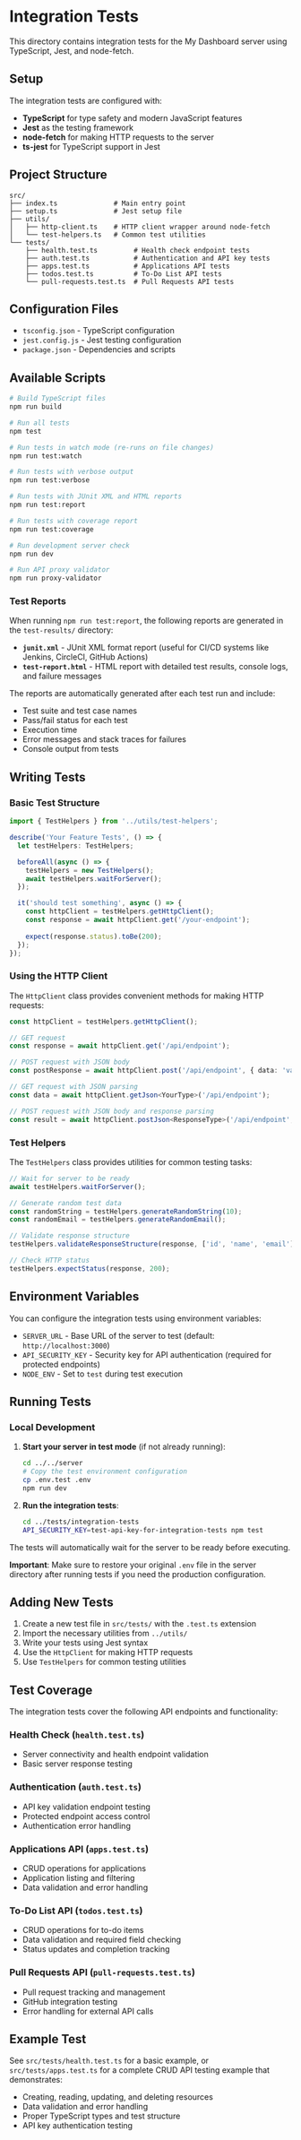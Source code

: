 # Integration Tests

This directory contains integration tests for the My Dashboard server using TypeScript, Jest, and node-fetch.

## Setup

The integration tests are configured with:
- **TypeScript** for type safety and modern JavaScript features
- **Jest** as the testing framework
- **node-fetch** for making HTTP requests to the server
- **ts-jest** for TypeScript support in Jest

## Project Structure

```
src/
├── index.ts              # Main entry point
├── setup.ts              # Jest setup file
├── utils/
│   ├── http-client.ts    # HTTP client wrapper around node-fetch
│   └── test-helpers.ts   # Common test utilities
└── tests/
    ├── health.test.ts         # Health check endpoint tests
    ├── auth.test.ts           # Authentication and API key tests
    ├── apps.test.ts           # Applications API tests
    ├── todos.test.ts          # To-Do List API tests
    └── pull-requests.test.ts  # Pull Requests API tests
```

## Configuration Files

- `tsconfig.json` - TypeScript configuration
- `jest.config.js` - Jest testing configuration
- `package.json` - Dependencies and scripts

## Available Scripts

```bash
# Build TypeScript files
npm run build

# Run all tests
npm test

# Run tests in watch mode (re-runs on file changes)
npm run test:watch

# Run tests with verbose output
npm run test:verbose

# Run tests with JUnit XML and HTML reports
npm run test:report

# Run tests with coverage report
npm run test:coverage

# Run development server check
npm run dev

# Run API proxy validator
npm run proxy-validator
```

### Test Reports

When running `npm run test:report`, the following reports are generated in the `test-results/` directory:

- **`junit.xml`** - JUnit XML format report (useful for CI/CD systems like Jenkins, CircleCI, GitHub Actions)
- **`test-report.html`** - HTML report with detailed test results, console logs, and failure messages

The reports are automatically generated after each test run and include:
- Test suite and test case names
- Pass/fail status for each test
- Execution time
- Error messages and stack traces for failures
- Console output from tests

## Writing Tests

### Basic Test Structure

```typescript
import { TestHelpers } from '../utils/test-helpers';

describe('Your Feature Tests', () => {
  let testHelpers: TestHelpers;

  beforeAll(async () => {
    testHelpers = new TestHelpers();
    await testHelpers.waitForServer();
  });

  it('should test something', async () => {
    const httpClient = testHelpers.getHttpClient();
    const response = await httpClient.get('/your-endpoint');
    
    expect(response.status).toBe(200);
  });
});
```

### Using the HTTP Client

The `HttpClient` class provides convenient methods for making HTTP requests:

```typescript
const httpClient = testHelpers.getHttpClient();

// GET request
const response = await httpClient.get('/api/endpoint');

// POST request with JSON body
const postResponse = await httpClient.post('/api/endpoint', { data: 'value' });

// GET request with JSON parsing
const data = await httpClient.getJson<YourType>('/api/endpoint');

// POST request with JSON body and response parsing
const result = await httpClient.postJson<ResponseType>('/api/endpoint', { data: 'value' });
```

### Test Helpers

The `TestHelpers` class provides utilities for common testing tasks:

```typescript
// Wait for server to be ready
await testHelpers.waitForServer();

// Generate random test data
const randomString = testHelpers.generateRandomString(10);
const randomEmail = testHelpers.generateRandomEmail();

// Validate response structure
testHelpers.validateResponseStructure(response, ['id', 'name', 'email']);

// Check HTTP status
testHelpers.expectStatus(response, 200);
```

## Environment Variables

You can configure the integration tests using environment variables:

- `SERVER_URL` - Base URL of the server to test (default: `http://localhost:3000`)
- `API_SECURITY_KEY` - Security key for API authentication (required for protected endpoints)
- `NODE_ENV` - Set to `test` during test execution

## Running Tests

### Local Development

1. **Start your server in test mode** (if not already running):
   ```bash
   cd ../../server
   # Copy the test environment configuration
   cp .env.test .env
   npm run dev
   ```

2. **Run the integration tests**:
   ```bash
   cd ../tests/integration-tests
   API_SECURITY_KEY=test-api-key-for-integration-tests npm test
   ```

The tests will automatically wait for the server to be ready before executing.

**Important**: Make sure to restore your original `.env` file in the server directory after running tests if you need the production configuration.

## Adding New Tests

1. Create a new test file in `src/tests/` with the `.test.ts` extension
2. Import the necessary utilities from `../utils/`
3. Write your tests using Jest syntax
4. Use the `HttpClient` for making HTTP requests
5. Use `TestHelpers` for common testing utilities

## Test Coverage

The integration tests cover the following API endpoints and functionality:

### Health Check (`health.test.ts`)
- Server connectivity and health endpoint validation
- Basic server response testing

### Authentication (`auth.test.ts`)
- API key validation endpoint testing
- Protected endpoint access control
- Authentication error handling

### Applications API (`apps.test.ts`)
- CRUD operations for applications
- Application listing and filtering
- Data validation and error handling

### To-Do List API (`todos.test.ts`)
- CRUD operations for to-do items
- Data validation and required field checking
- Status updates and completion tracking

### Pull Requests API (`pull-requests.test.ts`)
- Pull request tracking and management
- GitHub integration testing
- Error handling for external API calls

## Example Test

See `src/tests/health.test.ts` for a basic example, or `src/tests/apps.test.ts` for a complete CRUD API testing example that demonstrates:
- Creating, reading, updating, and deleting resources
- Data validation and error handling
- Proper TypeScript types and test structure
- API key authentication testing
